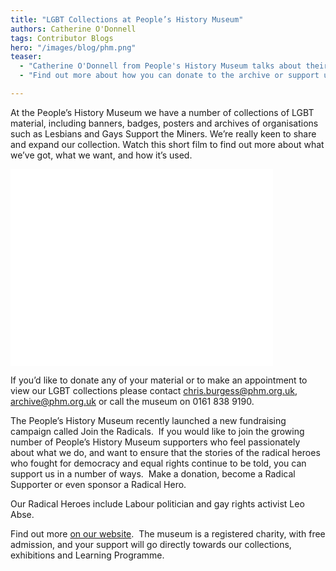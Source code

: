 ```yaml
---
title: "LGBT Collections at People’s History Museum"
authors: Catherine O'Donnell
tags: Contributor Blogs
hero: "/images/blog/phm.png"
teaser: 
  - "Catherine O'Donnell from People's History Museum talks about their extensive LGBT collection."
  - "Find out more about how you can donate to the archive or support us financially, and about the materials on display at the Museum."

---
```


At the People’s History Museum we have a number of collections of LGBT material, including banners, badges, posters and archives of organisations such as Lesbians and Gays Support the Miners.  We’re really keen to share and expand our collection.  Watch this short film to find out more about what we’ve got, what we want, and how it’s used.

<iframe width="420" height="315" src="//www.youtube.com/embed/i9mqomtJGgY" frameborder="0" allowfullscreen></iframe> 

If you’d like to donate any of your material or to make an appointment to view our LGBT collections please contact [chris.burgess@phm.org.uk](mailto:chris.burgess@phm.org.uk), [archive@phm.org.uk](mailto:archive@phm.org.uk) or call the museum on 0161 838 9190.

The People’s History Museum recently launched a new fundraising campaign called Join the Radicals.  If you would like to join the growing number of People’s History Museum supporters who feel passionately about what we do, and want to ensure that the stories of the radical heroes who fought for democracy and equal rights continue to be told, you can support us in a number of ways.  Make a donation, become a Radical Supporter or even sponsor a Radical Hero. 

Our Radical Heroes include Labour politician and gay rights activist Leo Abse.

Find out more [on our website](http://www.phm.org.uk/support-us).  The museum is a registered charity, with free admission, and your support will go directly towards our collections, exhibitions and Learning Programme. 
 
